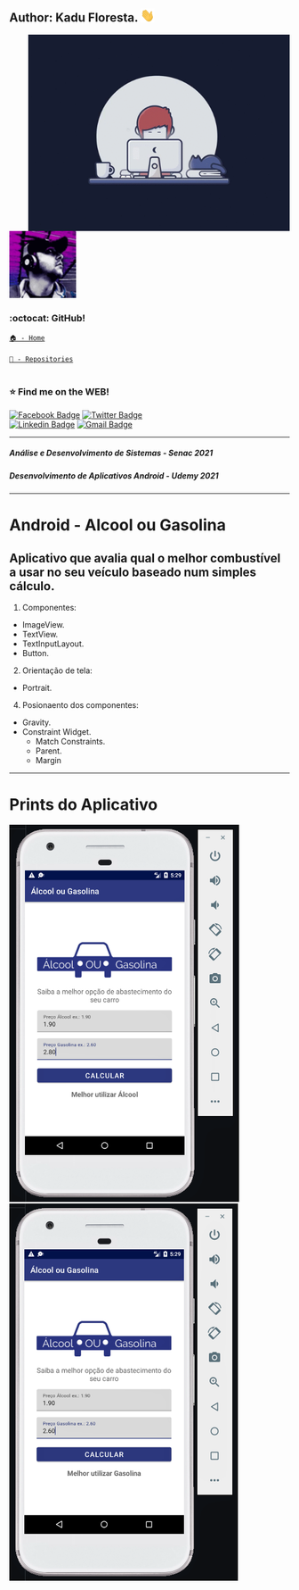 <h2> Author: Kadu Floresta. <img src="https://github.com/KaduFloresta/KaduFloresta/blob/main/img/Hi.gif?raw=true" width="25"></h2>
<img align="right" alt="GIF" src="https://github.com/KaduFloresta/KaduFloresta/blob/main/img/gif2.gif?raw=true" width="470";/>

<a href="https://www.linkedin.com/in/kadufloresta/">
 <img src="https://github.com/KaduFloresta/KaduFloresta/blob/main/img/profile.gif?raw=true" width="120px; alt=""/></b></a>  
 <br>
 
<h3>:octocat: GitHub!</h3>
 <code><a href="https://github.com/KaduFloresta" title="HomeGit">🏠 - Home</a><br></code><br>
 <code><a href="https://github.com/KaduFloresta?tab=repositories" title="RepoGit">📂 - Repositories</a><br></code>
 
<br>

<h3>⭐ Find me on the WEB!</h3>

[![Facebook Badge](https://img.shields.io/badge/-Kadu_Floresta-lightblue?style=flat-square&logo=Facebook&logoColor=white&link=https://www.facebook.com/kadu.floresta)](https://www.facebook.com/kadu.floresta)
[![Twitter Badge](https://img.shields.io/badge/-@kadu_kururu-1ca0f1?style=flat-square&labelColor=1ca0f1&logo=twitter&logoColor=white&link=https://twitter.com/kadu_kururu)](https://twitter.com/kadu_kururu)
<br>
[![Linkedin Badge](https://img.shields.io/badge/-Kadu_Floresta-blue?style=flat-square&logo=Linkedin&logoColor=white&link=https://www.linkedin.com/in/kadufloresta/)](https://www.linkedin.com/in/kadufloresta/)
[![Gmail Badge](https://img.shields.io/badge/-cefloresta1@gmail.com-c14438?style=flat-square&logo=Gmail&logoColor=white&link=mailto:cefloresta1@gmail.com)](mailto:cefloresta1@gmail.com)

<hr>
<h5>Análise e Desenvolvimento de Sistemas - Senac 2021</h5> 
<h5>Desenvolvimento de Aplicativos Android - Udemy 2021</h5>

---

# Android - Alcool ou Gasolina
## Aplicativo que avalia qual o melhor combustível a usar no seu veículo baseado num simples cálculo.


1. Componentes:
  - ImageView.
  - TextView.
  - TextInputLayout.
  - Button.

2. Orientação de tela:
  - Portrait.
 
4. Posionaento dos componentes:
 - Gravity.
 - Constraint Widget.
    - Match Constraints.
    - Parent.
    - Margin
 
 ---
 
 # Prints do Aplicativo 
 <img src="https://github.com/KaduFloresta/Android_Alcool_ou_Gasolina/blob/master/app/src/main/res/drawable/print.png"/><img src="https://github.com/KaduFloresta/Android_Alcool_ou_Gasolina/blob/master/app/src/main/res/drawable/print2.png"/>
